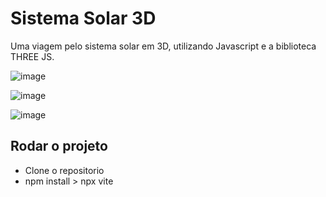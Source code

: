 # Sistema Solar 3D
Uma viagem pelo sistema solar em 3D, utilizando Javascript e a biblioteca THREE JS.

![image](https://github.com/samuelvictorol/Solar-System-3js/assets/95868897/1fb6f133-b76d-4163-b805-1be76ffbab67)

![image](https://github.com/samuelvictorol/Solar-System-3js/assets/95868897/2b1b8c02-386c-4128-b16c-b05b8679546d)

![image](https://github.com/samuelvictorol/Solar-System-3js/assets/95868897/a3e00de5-2cfc-44c2-8563-67ab3360432f)

## Rodar o projeto
- Clone o repositorio
- npm install > npx vite
